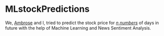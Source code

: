 # MLstockPredictions
We, [Ambrose](https://github.com/ajkarella) and I, tried to predict the stock price for <html><u><i>n numbers</i></u></html> of days in future with the help of Machine Learning and News Sentiment Analysis.
